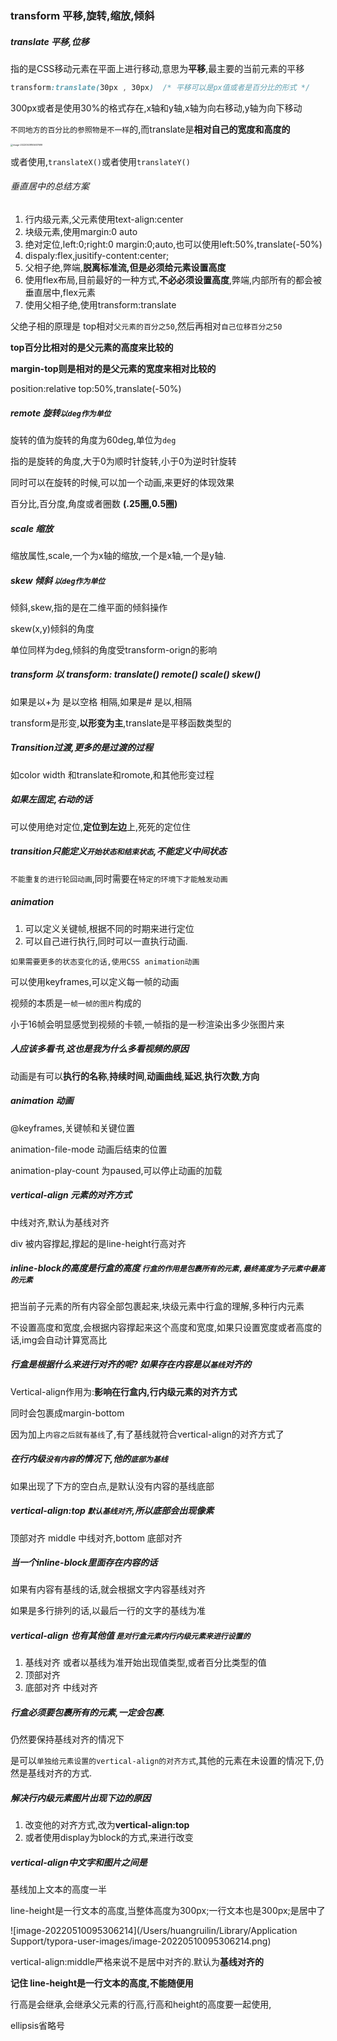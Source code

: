 ### transform 平移,旋转,缩放,倾斜

##### translate 平移,位移

指的是CSS移动元素在平面上进行移动,意思为**平移**,最主要的当前元素的平移

```css
transform:translate(30px , 30px)  /* 平移可以是px值或者是百分比的形式 */
```

300px或者是使用30%的格式存在,x轴和y轴,x轴为向右移动,y轴为向下移动

`不同地方的百分比的参照物是不一样`的,而translate是**相对自己的宽度和高度的**

<img src="/Users/huangruilin/Library/Application Support/typora-user-images/image-20220509165607699.png" alt="image-20220509165607699" style="zoom:25%;" />

或者使用,`translateX()`或者使用`translateY()`

###### 垂直居中的总结方案

1. 行内级元素,父元素使用text-align:center
2. 块级元素,使用margin:0 auto
3. 绝对定位,left:0;right:0 margin:0;auto,也可以使用left:50%,translate(-50%)
4. dispaly:flex,jusitify-content:center;
4. 父相子绝,弊端,**脱离标准流,但是必须给元素设置高度**
4. 使用flex布局,目前最好的一种方式,**不必必须设置高度**,弊端,内部所有的都会被垂直居中,flex元素
4. 使用父相子绝,使用transform:translate

父绝子相的原理是 top相对`父元素的百分之50`,然后再相对`自己位移百分之50`

**top百分比相对的是父元素的高度来比较的**

**margin-top则是相对的是父元素的宽度来相对比较的**

position:relative top:50%,translate(-50%)

##### remote 旋转`以deg作为单位`

旋转的值为旋转的角度为60deg,单位为`deg`

指的是旋转的角度,大于0为顺时针旋转,小于0为逆时针旋转

同时可以在旋转的时候,可以加一个动画,来更好的体现效果

百分比,百分度,角度或者圈数  **(.25圈,0.5圈)**

##### scale 缩放

缩放属性,scale,一个为x轴的缩放,一个是x轴,一个是y轴.

##### skew 倾斜  `以deg作为单位`

倾斜,skew,指的是在二维平面的倾斜操作

skew(x,y)倾斜的角度

单位同样为deg,倾斜的角度受transform-orign的影响

##### transform 以 transform: translate() remote()  scale()   skew()

如果是以+为  是以空格 相隔,如果是# 是以,相隔

transform是形变,**以形变为主**,translate是平移函数类型的

##### Transition过渡,更多的是过渡的过程

如color width 和translate和romote,和其他形变过程

##### 如果左固定,右动的话

可以使用绝对定位,**定位到左边**上,死死的定位住

##### transition只能定义`开始状态和结束状态`,不能定义中间状态

`不能重复的进行轮回动画`,同时需要在`特定的环境下才能触发动画`

##### animation

1. 可以定义关键帧,根据不同的时期来进行定位
2. 可以自己进行执行,同时可以一直执行动画.

`如果需要更多的状态变化的话,使用CSS animation动画`

可以使用keyframes,可以定义每一帧的动画

视频的本质是`一帧一帧的图片`构成的

小于16帧会明显感觉到视频的卡顿,一帧指的是一秒渲染出多少张图片来

##### **人应该多看书,这也是我为什么多看视频的原因**

动画是有可以**执行的名称**,**持续时间**,**动画曲线**,**延迟**,**执行次数**,**方向**

##### animation 动画

@keyframes,关键帧和关键位置

animation-file-mode 动画后结束的位置

animation-play-count 为paused,可以停止动画的加载

##### vertical-align 元素的对齐方式

中线对齐,默认为基线对齐

div 被内容撑起,撑起的是line-height行高对齐

##### inline-block的高度是行盒的高度 `行盒的作用是包裹所有的元素,最终高度为子元素中最高的元素`

把当前子元素的所有内容全部包裹起来,块级元素中行盒的理解,多种行内元素

不设置高度和宽度,会根据内容撑起来这个高度和宽度,如果只设置宽度或者高度的话,img会自动计算宽高比

##### 行盒是根据什么来进行对齐的呢? 如果存在内容是以`基线`对齐的

Vertical-align作用为:**影响在行盒内,行内级元素的对齐方式**

同时会包裹成margin-bottom

因为加上`内容之后就有基线`了,有了基线就符合vertical-align的对齐方式了

##### 在行内级`没有内容`的情况下,他的`底部为基线`

如果出现了下方的空白点,是默认没有内容的基线底部

##### vertical-align:top  `默认基线对齐`,所以底部会出现像素

顶部对齐   middle 中线对齐,bottom 底部对齐 

##### 当一个inline-block里面存在内容的话

如果有内容有基线的话,就会根据文字内容基线对齐

如果是多行排列的话,以最后一行的文字的基线为准

##### vertical-align 也有其他值  `是对行盒元素内行内级元素来进行设置的`

1. 基线对齐   或者以基线为准开始出现值类型,或者百分比类型的值
2. 顶部对齐
3. 底部对齐  中线对齐

##### 行盒必须要包裹所有的元素,一定会包裹.

仍然要保持基线对齐的情况下

是可以`单独给元素设置的vertical-align的对齐方式`,其他的元素在未设置的情况下,仍然是基线对齐的方式.

##### 解决行内级元素图片出现下边的原因

1. 改变他的对齐方式,改为**vertical-align:top**
2. 或者使用display为block的方式,来进行改变

##### vertical-align中文字和图片之间是

基线加上文本的高度一半

line-height是一行文本的高度,当整体高度为300px;一行文本也是300px;是居中了

![image-20220510095306214](/Users/huangruilin/Library/Application Support/typora-user-images/image-20220510095306214.png)

vertical-align:middle严格来说不是居中对齐的.默认为**基线对齐的**

**记住 line-height是一行文本的高度,不能随便用**

行高是会继承,会继承父元素的行高,行高和height的高度要一起使用,

ellipsis省略号



